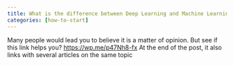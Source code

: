 ```yaml
---
title: What is the difference between Deep Learning and Machine Learning?
categories: [how-to-start]
---
```


Many people would lead you to believe it is a matter of opinion. But see if this link helps you?
https://wp.me/p47Nh8-fx
At the end of the post, it also links with several articles on the same topic